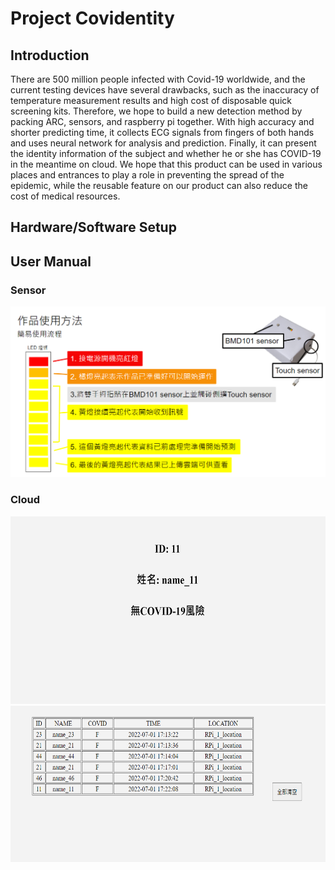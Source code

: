 # Project Covidentity
## Introduction
There are 500 million people infected with Covid-19 worldwide, and the current testing devices have several drawbacks, such as the inaccuracy of temperature measurement results and high cost of disposable quick screening kits.  Therefore, we hope to build a new detection method by packing ARC, sensors, and raspberry pi together.  With high accuracy and shorter predicting time, it collects ECG signals from fingers of both hands and uses neural network for analysis and prediction.  Finally, it can present the identity information of the subject and whether he or she has COVID-19 in the meantime on cloud.  We hope that this product can be used in various places and entrances to play a role in preventing the spread of the epidemic, while the reusable feature on our product can also reduce the cost of medical resources. 


## Hardware/Software Setup
## User Manual
### Sensor
![user manual](https://github.com/heyibon/heyibon/blob/main/user%20manual.png)
### Cloud
<img src="https://github.com/heyibon/heyibon/blob/main/cloud1.png" width="600" height="300">
<img src="https://github.com/heyibon/heyibon/blob/main/cloud2.png" width="600" height="250">
